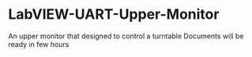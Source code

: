 # LabVIEW-UART-Upper-Monitor
An upper monitor that designed to control a turntable
Documents will be ready in few hours
